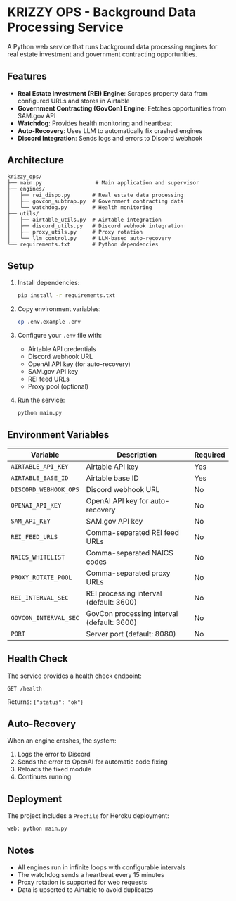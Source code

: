 # KRIZZY OPS - Background Data Processing Service

A Python web service that runs background data processing engines for real estate investment and government contracting opportunities.

## Features

- **Real Estate Investment (REI) Engine**: Scrapes property data from configured URLs and stores in Airtable
- **Government Contracting (GovCon) Engine**: Fetches opportunities from SAM.gov API
- **Watchdog**: Provides health monitoring and heartbeat
- **Auto-Recovery**: Uses LLM to automatically fix crashed engines
- **Discord Integration**: Sends logs and errors to Discord webhook

## Architecture

```
krizzy_ops/
├── main.py                 # Main application and supervisor
├── engines/
│   ├── rei_dispo.py       # Real estate data processing
│   ├── govcon_subtrap.py  # Government contracting data
│   └── watchdog.py        # Health monitoring
├── utils/
│   ├── airtable_utils.py  # Airtable integration
│   ├── discord_utils.py   # Discord webhook integration
│   ├── proxy_utils.py     # Proxy rotation
│   └── llm_control.py     # LLM-based auto-recovery
└── requirements.txt       # Python dependencies
```

## Setup

1. Install dependencies:
   ```bash
   pip install -r requirements.txt
   ```

2. Copy environment variables:
   ```bash
   cp .env.example .env
   ```

3. Configure your `.env` file with:
   - Airtable API credentials
   - Discord webhook URL
   - OpenAI API key (for auto-recovery)
   - SAM.gov API key
   - REI feed URLs
   - Proxy pool (optional)

4. Run the service:
   ```bash
   python main.py
   ```

## Environment Variables

| Variable | Description | Required |
|----------|-------------|----------|
| `AIRTABLE_API_KEY` | Airtable API key | Yes |
| `AIRTABLE_BASE_ID` | Airtable base ID | Yes |
| `DISCORD_WEBHOOK_OPS` | Discord webhook URL | No |
| `OPENAI_API_KEY` | OpenAI API key for auto-recovery | No |
| `SAM_API_KEY` | SAM.gov API key | No |
| `REI_FEED_URLS` | Comma-separated REI feed URLs | No |
| `NAICS_WHITELIST` | Comma-separated NAICS codes | No |
| `PROXY_ROTATE_POOL` | Comma-separated proxy URLs | No |
| `REI_INTERVAL_SEC` | REI processing interval (default: 3600) | No |
| `GOVCON_INTERVAL_SEC` | GovCon processing interval (default: 3600) | No |
| `PORT` | Server port (default: 8080) | No |

## Health Check

The service provides a health check endpoint:
```
GET /health
```

Returns: `{"status": "ok"}`

## Auto-Recovery

When an engine crashes, the system:
1. Logs the error to Discord
2. Sends the error to OpenAI for automatic code fixing
3. Reloads the fixed module
4. Continues running

## Deployment

The project includes a `Procfile` for Heroku deployment:
```
web: python main.py
```

## Notes

- All engines run in infinite loops with configurable intervals
- The watchdog sends a heartbeat every 15 minutes
- Proxy rotation is supported for web requests
- Data is upserted to Airtable to avoid duplicates